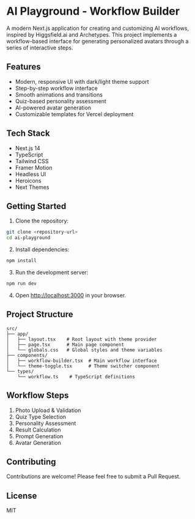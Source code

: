 # AI Playground - Workflow Builder

A modern Next.js application for creating and customizing AI workflows, inspired by Higgsfield.ai and Archetypes. This project implements a workflow-based interface for generating personalized avatars through a series of interactive steps.

## Features

- Modern, responsive UI with dark/light theme support
- Step-by-step workflow interface
- Smooth animations and transitions
- Quiz-based personality assessment
- AI-powered avatar generation
- Customizable templates for Vercel deployment

## Tech Stack

- Next.js 14
- TypeScript
- Tailwind CSS
- Framer Motion
- Headless UI
- Heroicons
- Next Themes

## Getting Started

1. Clone the repository:
```bash
git clone <repository-url>
cd ai-playground
```

2. Install dependencies:
```bash
npm install
```

3. Run the development server:
```bash
npm run dev
```

4. Open [http://localhost:3000](http://localhost:3000) in your browser.

## Project Structure

```
src/
├── app/
│   ├── layout.tsx    # Root layout with theme provider
│   ├── page.tsx      # Main page component
│   └── globals.css   # Global styles and theme variables
├── components/
│   ├── workflow-builder.tsx  # Main workflow interface
│   └── theme-toggle.tsx      # Theme switcher component
└── types/
    └── workflow.ts    # TypeScript definitions
```

## Workflow Steps

1. Photo Upload & Validation
2. Quiz Type Selection
3. Personality Assessment
4. Result Calculation
5. Prompt Generation
6. Avatar Generation

## Contributing

Contributions are welcome! Please feel free to submit a Pull Request.

## License

MIT
